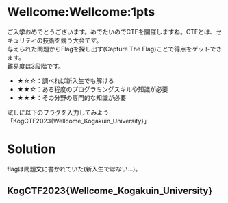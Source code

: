 # Wellcome:Wellcome:1pts
ご入学おめでとうございます。めでたいのでCTFを開催しますね。CTFとは、セキュリティの技術を競う大会です。  
与えられた問題からFlagを探し出す(Capture The Flag)ことで得点をゲットできます。  
難易度は3段階です。  

- ★☆☆：調べれば新入生でも解ける  
- ★★☆：ある程度のプログラミングスキルや知識が必要  
- ★★★：その分野の専門的な知識が必要  

試しに以下のフラグを入力してみよう  
「KogCTF2023{Wellcome_Kogakuin_University}」  

# Solution
flagは問題文に書かれていた(新入生ではない…)。

## KogCTF2023{Wellcome_Kogakuin_University}